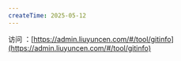```yaml
---
createTime: 2025-05-12
---
```

访问 ：[https://admin.liuyuncen.com/#/tool/gitinfo](https://admin.liuyuncen.com/#/tool/gitinfo)  
